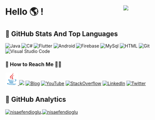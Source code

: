 # Hello :earth_americas: ! <img align='right' src="https://media.giphy.com/media/eDDrmbtY0aSAII8ffT/giphy.gif" width="130">

## 📌 GitHub Stats And Top Languages

![Java](https://img.shields.io/badge/-Java-090909?style=flat&logo=java)
![C#](https://img.shields.io/badge/-Csharp-090909?style=flat&logo=C#&logoColor=673dff)
![Flutter](https://img.shields.io/badge/-Flutter-090909?style=flat&logo=flutter&logoColor=005eff)
![Android](https://img.shields.io/badge/-Android-090909?style=flat&logo=android)
![Firebase](https://img.shields.io/badge/-Firebase-090909?style=flat&logo=firebase)
![MySql](https://img.shields.io/badge/-MySql-090909?style=flat&logo=mysql&logoColor=00648B)
![HTML](https://img.shields.io/badge/-HTML-090909?style=flat&logo=HTML5&logoColor=E34F26)
![Git](https://img.shields.io/badge/-Git-090909?style=flat&logo=git)
![Visual Studio Code](https://img.shields.io/badge/-Visual%20Studio%20Code-090909?style=flat&logo=visual-studio-code&logoColor=007ACC)

### 📌 How to Reach Me 🤝🏻
<a href="https://www.java.com" target="_blank"> <img src="https://raw.githubusercontent.com/devicons/devicon/master/icons/java/java-original.svg" alt="java" width="40" height="40"/> </a> [![](https://img.shields.io/badge/-JavaSeries-090909?style=flat&logo=YouTube&logoColor=2684ff)](https://www.youtube.com/watch?v=R3tMpNhp1HI&list=PLioiAdpJJNbs5dRMkzuL7tUy-O7gQZbMO&ab_channel=NisaEfendio%C4%9Flu)
[![Blog](https://img.shields.io/badge/-Blog-090909?style=flat&logo=web&logoColor=1195F5)](https://nisaefendioglu.blog)
[![YouTube](https://img.shields.io/badge/-YouTube-090909?style=flat&logo=YouTube&logoColor=FF0000)](https://www.youtube.com/NisaEfendioğlu)
[![StackOverflow](https://img.shields.io/badge/-StackOverflow-090909?style=flat&logo=StackOverflow)](https://stackoverflow.com/users/11902787/nisa-efendioglu)
[![LinkedIn](https://img.shields.io/badge/-LinkedIn-090909?style=flat&logo=linkedin)](https://www.linkedin.com/in/nisaefendioglu)
[![Twitter](https://img.shields.io/badge/-Twitter-090909?style=flat&logo=Twitter)](https://twitter.com/nisaefendioglu)

## 📌 GitHub Analytics

<a href="https://github.com/nisaefendioglu">
  <img height="180em" align="center" src="https://github-readme-stats.vercel.app/api?username=nisaefendioglu&show_icons=true&locale=en&theme=default &include_all_commits=true&count_private=true" alt="nisaefendioglu"/>
   <img height="180em" align="center" src="https://github-readme-stats.vercel.app/api/top-langs?username=nisaefendioglu&show_icons=true&locale=en&layout=compact&langs_count=8&theme=default" alt="nisaefendioglu"/>

</a>

